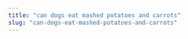 ```yaml
---
title: "can dogs eat mashed potatoes and carrots"
slug: "can-dogs-eat-mashed-potatoes-and-carrots"
---
```


